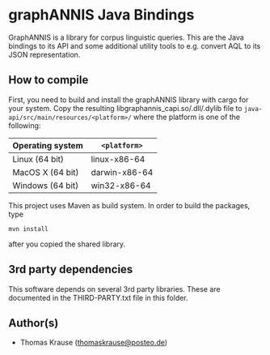 
graphANNIS Java Bindings
========================

GraphANNIS is a library for corpus linguistic queries.
This are the Java bindings to its API and some additional utility tools to e.g. convert AQL to its JSON representation.

How to compile
---------------

First, you need to build and install the graphANNIS library with cargo for your system.
Copy the resulting libgraphannis\_capi.so/.dll/.dylib file to `java-api/src/main/resources/<platform>/` where the platform is one of the following:

| Operating system       | `<platform>`  |
|------------------------|---------------|
| Linux (64 bit)         | linux-x86-64  |
| MacOS X (64 bit)       | darwin-x86-64 |
| Windows (64 bit)       | win32-x86-64  |

This project uses Maven as build system. In order to build the packages, type

```
mvn install
```

after you copied the shared library.

3rd party dependencies
----------------------

This software depends on several 3rd party libraries. These are documented in the THIRD-PARTY.txt file in this folder.

Author(s)
---------

* Thomas Krause (thomaskrause@posteo.de)
